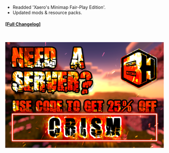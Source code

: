 




- Readded 'Xaero's Minimap Fair-Play Edition'.
- Updated mods & resource packs.


#### **[[Full Changelog]](https://wiki.crismpack.net/modpacks/breakneck-optimized/changelog/1.20/1.21#v4.0.4)**

<br>

<p><a href='https://bisecthosting.com/CRISM'><img src='https://github.com/CrismPack/CDN/blob/main/desc/breakneck/bh.png?raw=true' width='1000' /></a></p>